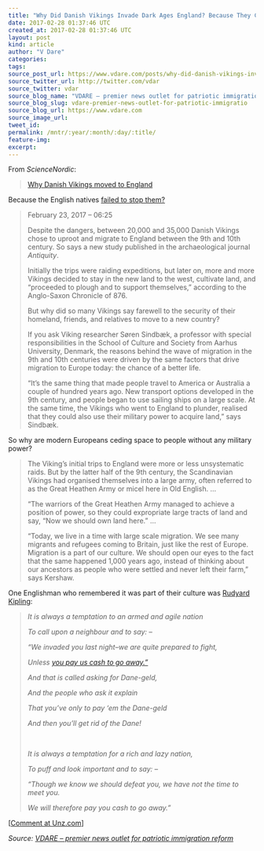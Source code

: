 ```yaml
---
title: "Why Did Danish Vikings Invade Dark Ages England? Because They Could."
date: 2017-02-28 01:37:46 UTC
created_at: 2017-02-28 01:37:46 UTC
layout: post
kind: article
author: "V Dare"
categories: 
tags: 
source_post_url: https://www.vdare.com/posts/why-did-danish-vikings-invade-dark-ages-england-because-they-could
source_twitter_url: http://twitter.com/vdar
source_twitter: vdar
source_blog_name: "VDARE – premier news outlet for patriotic immigration reform"
source_blog_slug: vdare-premier-news-outlet-for-patriotic-immigratio
source_blog_url: https://www.vdare.com
source_image_url: 
tweet_id:
permalink: /mntr/:year/:month/:day/:title/
feature-img: 
excerpt:
---
```

<div class="pf-content"><p>From <em>ScienceNordic</em>:</p>
<blockquote><p><a id="xlink_1_2" class="xlink" title="Anchor Link to This Paragraph" href="http://www.unz.com/isteve/#xlink_1_2" name="xlink_1_2"></a> <a title="http://sciencenordic.com/why-danish-vikings-moved-england?utm_content=buffera4064&amp;utm_medium=social&amp;utm_source=twitter.com&amp;utm_campaign=buffer" href="http://sciencenordic.com/why-danish-vikings-moved-england?utm_content=buffera4064&amp;utm_medium=social&amp;utm_source=twitter.com&amp;utm_campaign=buffer">Why Danish Vikings moved to England</a></p></blockquote>
<p><a id="xlink_1_3" class="xlink" title="Anchor Link to This Paragraph" href="http://www.unz.com/isteve/#xlink_1_3" name="xlink_1_3"></a>Because the English natives <a href="http://www.vdare.com/articles/the-fulford-file-actually-there-has-always-been-migration-but-in-those-days-they-called-it-invading">failed to stop them?</a></p>
<blockquote><p><a id="xlink_1_4" class="xlink" title="Anchor Link to This Paragraph" href="http://www.unz.com/isteve/#xlink_1_4" name="xlink_1_4"></a> February 23, 2017 – 06:25</p>
<p><a id="xlink_1_5" class="xlink" title="Anchor Link to This Paragraph" href="http://www.unz.com/isteve/#xlink_1_5" name="xlink_1_5"></a>Despite the dangers, between 20,000 and 35,000 Danish Vikings chose to uproot and migrate to England between the 9th and 10th century. So says a new study published in the archaeological journal <em>Antiquity</em>.</p>
<p><a id="xlink_1_6" class="xlink" title="Anchor Link to This Paragraph" href="http://www.unz.com/isteve/#xlink_1_6" name="xlink_1_6"></a>Initially the trips were raiding expeditions, but later on, more and more Vikings decided to stay in the new land to the west, cultivate land, and “proceeded to plough and to support themselves,” according to the Anglo-Saxon Chronicle of 876.</p>
<p><a id="xlink_1_7" class="xlink" title="Anchor Link to This Paragraph" href="http://www.unz.com/isteve/#xlink_1_7" name="xlink_1_7"></a>But why did so many Vikings say farewell to the security of their homeland, friends, and relatives to move to a new country?</p>
<p><a id="xlink_1_8" class="xlink" title="Anchor Link to This Paragraph" href="http://www.unz.com/isteve/#xlink_1_8" name="xlink_1_8"></a>If you ask Viking researcher Søren Sindbæk, a professor with special responsibilities in the School of Culture and Society from Aarhus University, Denmark, the reasons behind the wave of migration in the 9th and 10th centuries were driven by the same factors that drive migration to Europe today: the chance of a better life.</p>
<p><a id="xlink_1_9" class="xlink" title="Anchor Link to This Paragraph" href="http://www.unz.com/isteve/#xlink_1_9" name="xlink_1_9"></a>“It’s the same thing that made people travel to America or Australia a couple of hundred years ago. New transport options developed in the 9th century, and people began to use sailing ships on a large scale. At the same time, the Vikings who went to England to plunder, realised that they could also use their military power to acquire land,” says Sindbæk.</p><div id="57966237cc52c74a5e1363c4" class="vdb_player vdb_57966237cc52c74a5e1363c456bcd17ce4b018167fea5539">    </div></blockquote>
<p><a id="xlink_1_10" class="xlink" title="Anchor Link to This Paragraph" href="http://www.unz.com/isteve/#xlink_1_10" name="xlink_1_10"></a>So why are modern Europeans ceding space to people without any military power?</p>
<blockquote><p><a id="xlink_1_11" class="xlink" title="Anchor Link to This Paragraph" href="http://www.unz.com/isteve/#xlink_1_11" name="xlink_1_11"></a> The Viking’s initial trips to England were more or less unsystematic raids. But by the latter half of the 9th century, the Scandinavian Vikings had organised themselves into a large army, often referred to as the Great Heathen Army or micel here in Old English. …</p>
<p><a id="xlink_1_12" class="xlink" title="Anchor Link to This Paragraph" href="http://www.unz.com/isteve/#xlink_1_12" name="xlink_1_12"></a>“The warriors of the Great Heathen Army managed to achieve a position of power, so they could expropriate large tracts of land and say, “Now we should own land here.” …</p>
<p><a id="xlink_1_13" class="xlink" title="Anchor Link to This Paragraph" href="http://www.unz.com/isteve/#xlink_1_13" name="xlink_1_13"></a>“Today, we live in a time with large scale migration. We see many migrants and refugees coming to Britain, just like the rest of Europe. Migration is a part of our culture. We should open our eyes to the fact that the same happened 1,000 years ago, instead of thinking about our ancestors as people who were settled and never left their farm,” says Kershaw.</p></blockquote>
<p><a id="xlink_1_14" class="xlink" title="Anchor Link to This Paragraph" href="http://www.unz.com/isteve/#xlink_1_14" name="xlink_1_14"></a>One Englishman who remembered it was part of their culture was <a title="http://www.poetryloverspage.com/poets/kipling/dane_geld.html" href="http://www.poetryloverspage.com/poets/kipling/dane_geld.html">Rudyard Kipling</a>:</p>
<blockquote><p><em>It is always a temptation to an armed and agile nation</em></p>
<p><em>To call upon a neighbour and to say: –</em></p>
<p><em>“We invaded you last night–we are quite prepared to fight,</em></p>
<p><em>Unless <a href="http://www.kiplingsociety.co.uk/rg_danegeld_notes_p.htm">you pay us cash to go away.”</a></em></p>
<p><em>And that is called asking for Dane-geld,</em></p>
<p><em>And the people who ask it explain</em></p>
<p><em>That you’ve only to pay ‘em the Dane-geld</em></p>
<p><em>And then you’ll get rid of the Dane!</em></p>
<p> </p>
<p><em>It is always a temptation for a rich and lazy nation,</em></p>
<p><em>To puff and look important and to say: –</em></p>
<p><em>“Though we know we should defeat you, we have not the time to meet you.</em></p>
<p><em>We will therefore pay you cash to go away.”</em></p></blockquote>
<p>[<a href="http://www.unz.com/isteve/why-did-danish-vikings-invade-dark-ages-england-because-they-could/">Comment at Unz.com</a>]</p>
</div><div class="">
    <i>Source: <a href="https://www.vdare.com">VDARE – premier news outlet for patriotic immigration reform</a></i>
</div>
